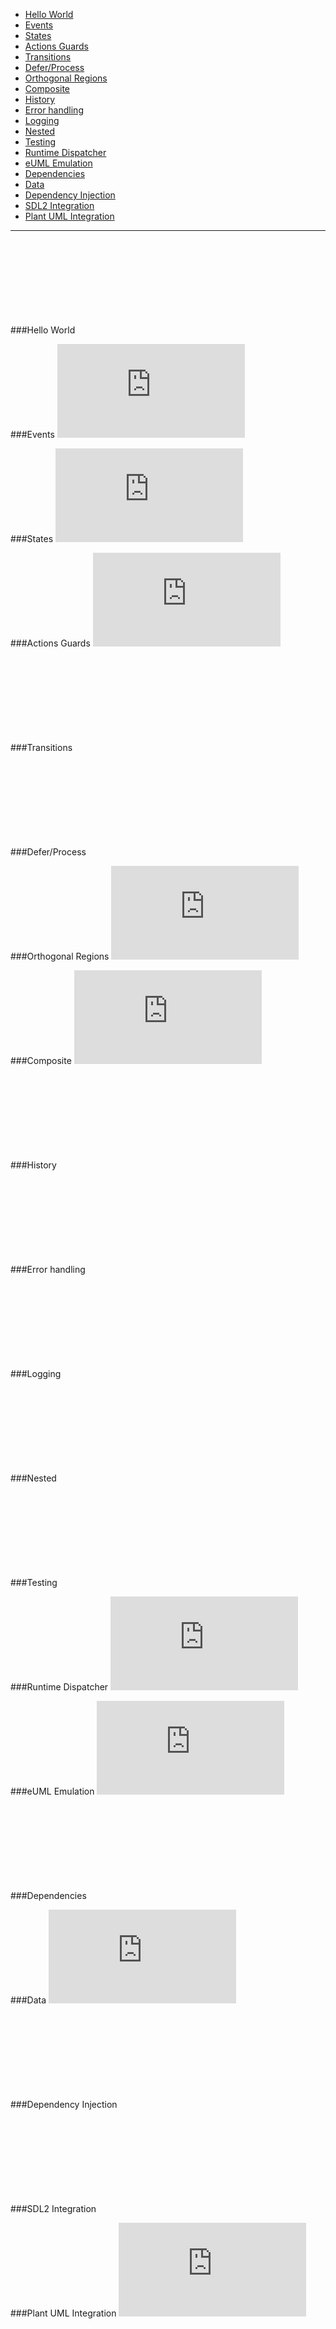 * [Hello World](#hello-world)
* [Events](#events)
* [States](#states)
* [Actions Guards](#actions-guards)
* [Transitions](#transitions)
* [Defer/Process](#deferprocess)
* [Orthogonal Regions](#orthogonal-regions)
* [Composite](#composite)
* [History](#history)
* [Error handling](#error-handling)
* [Logging](#logging)
* [Nested](#nested)
* [Testing](#testing)
* [Runtime Dispatcher](#runtime-dispatcher)
* [eUML Emulation](#euml-emulation)
* [Dependencies](#dependencies)
* [Data](#data)
* [Dependency Injection](#dependency-injection)
* [SDL2 Integration](#sdl2-integration)
* [Plant UML Integration](#plant-uml-integration)

---

###Hello World
![CPP](https://raw.githubusercontent.com/boost-experimental/sml/master/example/hello_world.cpp)

###Events
![CPP](https://raw.githubusercontent.com/boost-experimental/sml/master/example/events.cpp)

###States
![CPP](https://raw.githubusercontent.com/boost-experimental/sml/master/example/states.cpp)

###Actions Guards
![CPP](https://raw.githubusercontent.com/boost-experimental/sml/master/example/actions_guards.cpp)

###Transitions
![CPP](https://raw.githubusercontent.com/boost-experimental/sml/master/example/transitions.cpp)

###Defer/Process
![CPP](https://raw.githubusercontent.com/boost-experimental/sml/master/example/defer_and_process.cpp)

###Orthogonal Regions
![CPP](https://raw.githubusercontent.com/boost-experimental/sml/master/example/orthogonal_regions.cpp)

###Composite
![CPP](https://raw.githubusercontent.com/boost-experimental/sml/master/example/composite.cpp)

###History
![CPP](https://raw.githubusercontent.com/boost-experimental/sml/master/example/history.cpp)

###Error handling
![CPP](https://raw.githubusercontent.com/boost-experimental/sml/master/example/error_handling.cpp)

###Logging
![CPP](https://raw.githubusercontent.com/boost-experimental/sml/master/example/logging.cpp)

###Nested
![CPP](https://raw.githubusercontent.com/boost-experimental/sml/master/example/nested.cpp)

###Testing
![CPP](https://raw.githubusercontent.com/boost-experimental/sml/master/example/testing.cpp)

###Runtime Dispatcher
![CPP](https://raw.githubusercontent.com/boost-experimental/sml/master/example/dispatch_table.cpp)

###eUML Emulation
![CPP](https://raw.githubusercontent.com/boost-experimental/sml/master/example/euml_emulation.cpp)

###Dependencies
![CPP](https://raw.githubusercontent.com/boost-experimental/sml/master/example/dependencies.cpp)

###Data
![CPP](https://raw.githubusercontent.com/boost-experimental/sml/master/example/data.cpp)

###Dependency Injection
![CPP](https://raw.githubusercontent.com/boost-experimental/sml/master/example/dependency_injection.cpp)

###SDL2 Integration
![CPP](https://raw.githubusercontent.com/boost-experimental/sml/master/example/sdl2.cpp)

###Plant UML Integration
![CPP](https://raw.githubusercontent.com/boost-experimental/sml/master/example/plant_uml.cpp)

